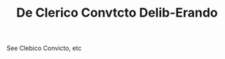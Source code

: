 ---
title: De Clerico Convtcto Delib-Erando
letter: D
permalink: "/definitions/bld-de-clerico-convtcto-delib-erando.html"
body: See Clebico Convicto, etc
published_at: '2018-07-07'
source: Black's Law Dictionary 2nd Ed (1910)
layout: post
---
